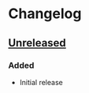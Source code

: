 # Changelog

## [Unreleased]
### Added
- Initial release

[Unreleased]: https://github.com/AlfishSoftware/godot-files-vscode/compare/c26648ce...HEAD
